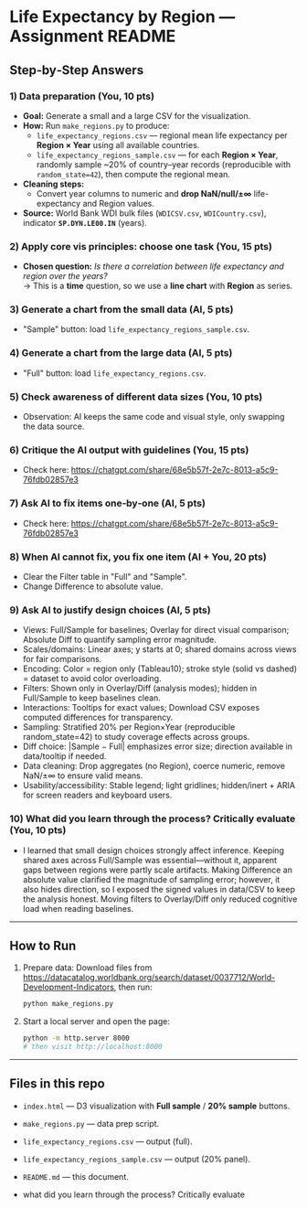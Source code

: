 
# Life Expectancy by Region — Assignment README

## Step‑by‑Step Answers

### 1) Data preparation (You, 10 pts)
- **Goal:** Generate a small and a large CSV for the visualization.
- **How:** Run `make_regions.py` to produce:
  - `life_expectancy_regions.csv` — regional mean life expectancy per **Region × Year** using all available countries.
  - `life_expectancy_regions_sample.csv` — for each **Region × Year**, randomly sample ~20% of country–year records (reproducible with `random_state=42`), then compute the regional mean.
- **Cleaning steps:** 
  - Convert year columns to numeric and **drop NaN/null/±∞** life-expectancy and Region values.
- **Source:** World Bank WDI bulk files (`WDICSV.csv`, `WDICountry.csv`), indicator **`SP.DYN.LE00.IN`** (years).

### 2) Apply core vis principles: choose **one task** (You, 15 pts)
- **Chosen question:** *Is there a correlation between life expectancy and region over the years?*  
  → This is a **time** question, so we use a **line chart** with **Region** as series.

### 3) Generate a chart from the small data (AI, 5 pts)
- "Sample" button: load `life_expectancy_regions_sample.csv`.

### 4) Generate a chart from the large data (AI, 5 pts)
- "Full" button: load `life_expectancy_regions.csv`.

### 5) Check awareness of different data sizes (You, 10 pts)
- Observation: AI keeps the same code and visual style, only swapping the data source.  

### 6) Critique the AI output with guidelines (You, 15 pts)
- Check here: https://chatgpt.com/share/68e5b57f-2e7c-8013-a5c9-76fdb02857e3

### 7) Ask AI to fix items one‑by‑one (AI, 5 pts)
- Check here: https://chatgpt.com/share/68e5b57f-2e7c-8013-a5c9-76fdb02857e3

### 8) When AI cannot fix, you fix one item (AI + You, 20 pts)
- Clear the Filter table in "Full" and "Sample".
- Change Difference to absolute value.

### 9) Ask AI to justify design choices (AI, 5 pts)
- Views: Full/Sample for baselines; Overlay for direct visual comparison; Absolute Diff to quantify sampling error magnitude.
- Scales/domains: Linear axes; y starts at 0; shared domains across views for fair comparisons.
- Encoding: Color = region only (Tableau10); stroke style (solid vs dashed) = dataset to avoid color overloading.
- Filters: Shown only in Overlay/Diff (analysis modes); hidden in Full/Sample to keep baselines clean.
- Interactions: Tooltips for exact values; Download CSV exposes computed differences for transparency.
- Sampling: Stratified 20% per Region×Year (reproducible random_state=42) to study coverage effects across groups.
- Diff choice: |Sample − Full| emphasizes error size; direction available in data/tooltip if needed.
- Data cleaning: Drop aggregates (no Region), coerce numeric, remove NaN/±∞ to ensure valid means.
- Usability/accessibility: Stable legend; light gridlines; hidden/inert + ARIA for screen readers and keyboard users.

### 10) What did you learn through the process? Critically evaluate (You, 10 pts)
- I learned that small design choices strongly affect inference. Keeping shared axes across Full/Sample was essential—without it, apparent gaps between regions were partly scale artifacts. Making Difference an absolute value clarified the magnitude of sampling error; however, it also hides direction, so I exposed the signed values in data/CSV to keep the analysis honest. Moving filters to Overlay/Diff only reduced cognitive load when reading baselines.
---

## How to Run
1. Prepare data:
   Download files from https://datacatalog.worldbank.org/search/dataset/0037712/World-Development-Indicators, then run:
   ```bash
   python make_regions.py
   ```
2. Start a local server and open the page:
   ```bash
   python -m http.server 8000
   # then visit http://localhost:8000
   ```

---

## Files in this repo
- `index.html` — D3 visualization with **Full sample** / **20% sample** buttons.
- `make_regions.py` — data prep script.
- `life_expectancy_regions.csv` — output (full).
- `life_expectancy_regions_sample.csv` — output (20% panel).
- `README.md` — this document.

- what did you learn through the process? Critically evaluate 